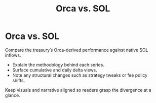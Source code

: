 ﻿---
title: Orca vs. SOL
---

# Orca vs. SOL

Compare the treasury’s Orca-derived performance against native SOL inflows.

- Explain the methodology behind each series.
- Surface cumulative and daily delta views.
- Note any structural changes such as strategy tweaks or fee policy shifts.

Keep visuals and narrative aligned so readers grasp the divergence at a glance.
